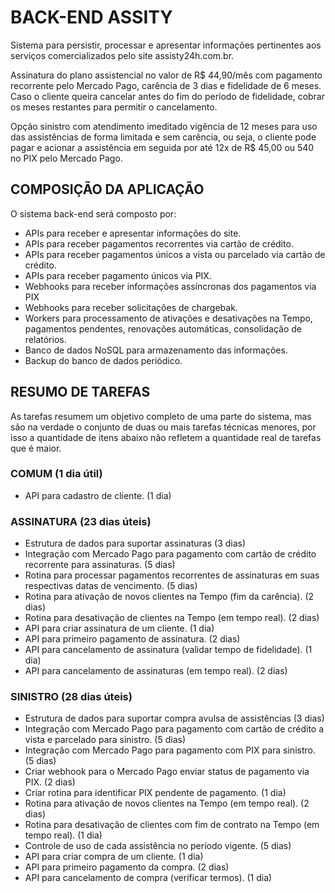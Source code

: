 # BACK-END ASSITY

Sistema para persistir, processar e apresentar informações pertinentes aos serviços comercializados pelo site assisty24h.com.br.

Assinatura do plano assistencial no valor de R$ 44,90/mês com pagamento recorrente pelo Mercado Pago, carência de 3 dias e fidelidade de 6 meses. Caso o cliente queira cancelar antes do fim do período de fidelidade, cobrar os meses restantes para permitir o cancelamento.

Opção sinistro com atendimento imeditado vigência de 12 meses para uso das assistências de forma limitada e sem carência, ou seja, o cliente pode pagar e acionar a assistência em seguida por até 12x de R$ 45,00 ou 540 no PIX pelo Mercado Pago.

## COMPOSIÇÃO DA APLICAÇÃO

O sistema back-end será composto por:

- APIs para receber e apresentar informações do site.
- APIs para receber pagamentos recorrentes via cartão de crédito.
- APIs para receber pagamentos únicos a vista ou parcelado via cartão de crédito.
- APIs para receber pagamento únicos via PIX.
- Webhooks para receber informações assíncronas dos pagamentos via PIX
- Webhooks para receber solicitações de chargebak.
- Workers para processamento de ativações e desativações na Tempo, pagamentos pendentes, renovações automáticas, consolidação de relatórios.
- Banco de dados NoSQL para armazenamento das informações.
- Backup do banco de dados periódico.

## RESUMO DE TAREFAS

As tarefas resumem um objetivo completo de uma parte do sistema, mas são na verdade o conjunto de duas ou mais tarefas técnicas menores, por isso a quantidade de itens abaixo não refletem a quantidade real de tarefas que é maior.

### COMUM (1 dia útil)

- API para cadastro de cliente. (1 dia)

### ASSINATURA (23 dias úteis)

- Estrutura de dados para suportar assinaturas (3 dias)
- Integração com Mercado Pago para pagamento com cartão de crédito recorrente para assinaturas. (5 dias)
- Rotina para processar pagamentos recorrentes de assinaturas em suas respectivas datas de vencimento. (5 dias)
- Rotina para ativação de novos clientes na Tempo (fim da carência). (2 dias)
- Rotina para desativação de clientes na Tempo (em tempo real). (2 dias)
- API para criar assinatura de um cliente. (1 dia)
- API para primeiro pagamento de assinatura. (2 dias)
- API para cancelamento de assinatura (validar tempo de fidelidade). (1 dia)
- API para cancelamento de assinaturas (em tempo real). (2 dias)

### SINISTRO (28 dias úteis)

- Estrutura de dados para suportar compra avulsa de assistências (3 dias)
- Integração com Mercado Pago para pagamento com cartão de crédito a vista e parcelado para sinistro. (5 dias)
- Integração com Mercado Pago para pagamento com PIX para sinistro. (5 dias)
- Criar webhook para o Mercado Pago enviar status de pagamento via PIX. (2 dias)
- Criar rotina para identificar PIX pendente de pagamento. (1 dia)
- Rotina para ativação de novos clientes na Tempo (em tempo real). (2 dias)
- Rotina para desativação de clientes com fim de contrato na Tempo (em tempo real). (1 dia)
- Controle de uso de cada assistência no período vigente. (5 dias)
- API para criar compra de um cliente. (1 dia)
- API para primeiro pagamento da compra. (2 dias)
- API para cancelamento de compra (verificar termos). (1 dia)
